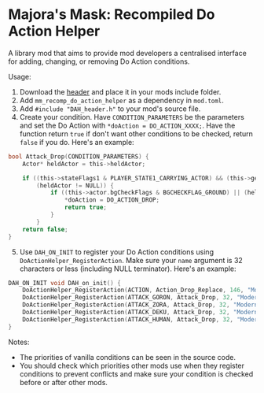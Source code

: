 # Majora's Mask: Recompiled Do Action Helper

A library mod that aims to provide mod developers a centralised interface for adding, changing, or removing Do Action conditions.

Usage:
1. Download the [header](https://github.com/t0mtee/MMRecompDoActionHelper/tree/main/include_in_dependents/DAH_header.h) and place it in your mods include folder.
2. Add `mm_recomp_do_action_helper` as a dependency in `mod.toml`.
3. Add `#include "DAH_header.h"` to your mod's source file.
4. Create your condition. Have `CONDITION_PARAMETERS` be the parameters and set the Do Action with `*doAction = DO_ACTION_XXXX;`. Have the function return `true` if don't want other conditions to be checked, return `false` if you do. Here's an example:
```C
bool Attack_Drop(CONDITION_PARAMETERS) {
    Actor* heldActor = this->heldActor;

    if ((this->stateFlags1 & PLAYER_STATE1_CARRYING_ACTOR) && (this->getItemId == GI_NONE) &&
        (heldActor != NULL)) {
            if ((this->actor.bgCheckFlags & BGCHECKFLAG_GROUND) || (heldActor->id == ACTOR_EN_NIW)) {
                *doAction = DO_ACTION_DROP;
                return true;
            }
        }
    return false;
}
```
5. Use `DAH_ON_INIT` to register your Do Action conditions using `DoActionHelper_RegisterAction`. Make sure your `name` argument is 32 characters or less (including NULL terminator). Here's an example:
```C
DAH_ON_INIT void DAH_on_init() {
    DoActionHelper_RegisterAction(ACTION, Action_Drop_Replace, 146, "Modern Throwing");
    DoActionHelper_RegisterAction(ATTACK_GORON, Attack_Drop, 32, "Modern Throwing");
    DoActionHelper_RegisterAction(ATTACK_ZORA, Attack_Drop, 32, "Modern Throwing");
    DoActionHelper_RegisterAction(ATTACK_DEKU, Attack_Drop, 32, "Modern Throwing");
    DoActionHelper_RegisterAction(ATTACK_HUMAN, Attack_Drop, 32, "Modern Throwing");
}
```

Notes:
- The priorities of vanilla conditions can be seen in the source code.
- You should check which priorities other mods use when they register conditions to prevent conflicts and make sure your condition is checked before or after other mods.